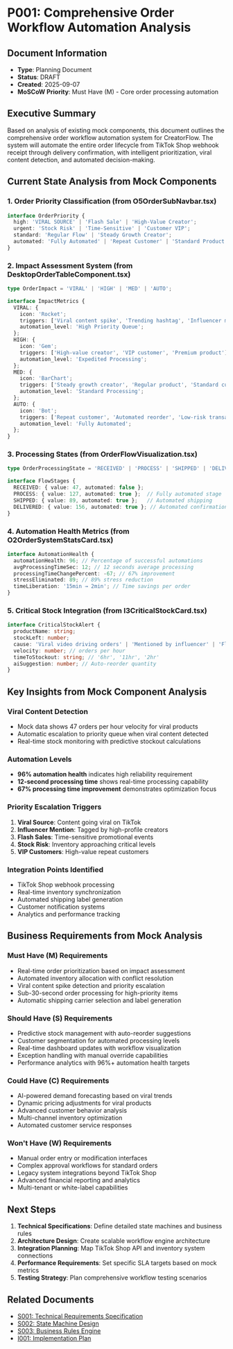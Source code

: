 # P001: Comprehensive Order Workflow Automation Analysis

## Document Information
- **Type**: Planning Document
- **Status**: DRAFT
- **Created**: 2025-09-07
- **MoSCoW Priority**: Must Have (M) - Core order processing automation

## Executive Summary

Based on analysis of existing mock components, this document outlines the comprehensive order workflow automation system for CreatorFlow. The system will automate the entire order lifecycle from TikTok Shop webhook receipt through delivery confirmation, with intelligent prioritization, viral content detection, and automated decision-making.

## Current State Analysis from Mock Components

### 1. Order Priority Classification (from O5OrderSubNavbar.tsx)
```typescript
interface OrderPriority {
  high: 'VIRAL SOURCE' | 'Flash Sale' | 'High-Value Creator';
  urgent: 'Stock Risk' | 'Time-Sensitive' | 'Customer VIP';
  standard: 'Regular Flow' | 'Steady Growth Creator';
  automated: 'Fully Automated' | 'Repeat Customer' | 'Standard Product';
}
```

### 2. Impact Assessment System (from DesktopOrderTableComponent.tsx)
```typescript
type OrderImpact = 'VIRAL' | 'HIGH' | 'MED' | 'AUTO';

interface ImpactMetrics {
  VIRAL: {
    icon: 'Rocket';
    triggers: ['Viral content spike', 'Trending hashtag', 'Influencer mention'];
    automation_level: 'High Priority Queue';
  };
  HIGH: {
    icon: 'Gem';
    triggers: ['High-value creator', 'VIP customer', 'Premium product'];
    automation_level: 'Expedited Processing';
  };
  MED: {
    icon: 'BarChart';
    triggers: ['Steady growth creator', 'Regular product', 'Standard customer'];
    automation_level: 'Standard Processing';
  };
  AUTO: {
    icon: 'Bot';
    triggers: ['Repeat customer', 'Automated reorder', 'Low-risk transaction'];
    automation_level: 'Fully Automated';
  };
}
```

### 3. Processing States (from OrderFlowVisualization.tsx)
```typescript
type OrderProcessingState = 'RECEIVED' | 'PROCESS' | 'SHIPPED' | 'DELIVERED';

interface FlowStages {
  RECEIVED: { value: 47, automated: false };
  PROCESS: { value: 127, automated: true };  // Fully automated stage
  SHIPPED: { value: 89, automated: true };   // Automated shipping
  DELIVERED: { value: 156, automated: true }; // Automated confirmation
}
```

### 4. Automation Health Metrics (from O2OrderSystemStatsCard.tsx)
```typescript
interface AutomationHealth {
  automationHealth: 96; // Percentage of successful automations
  avgProcessingTimeSec: 12; // 12 seconds average processing
  processingTimeChangePercent: -67; // 67% improvement
  stressEliminated: 89; // 89% stress reduction
  timeLiberation: '15min → 2min'; // Time savings per order
}
```

### 5. Critical Stock Integration (from I3CriticalStockCard.tsx)
```typescript
interface CriticalStockAlert {
  productName: string;
  stockLeft: number;
  cause: 'Viral video driving orders' | 'Mentioned by influencer' | 'Flash sale ending';
  velocity: number; // orders per hour
  timeToStockout: string; // '6hr', '11hr', '2hr'
  aiSuggestion: number; // Auto-reorder quantity
}
```

## Key Insights from Mock Component Analysis

### Viral Content Detection
- Mock data shows 47 orders per hour velocity for viral products
- Automatic escalation to priority queue when viral content detected
- Real-time stock monitoring with predictive stockout calculations

### Automation Levels
- **96% automation health** indicates high reliability requirement
- **12-second processing time** shows real-time processing capability
- **67% processing time improvement** demonstrates optimization focus

### Priority Escalation Triggers
1. **Viral Source**: Content going viral on TikTok
2. **Influencer Mention**: Tagged by high-profile creators
3. **Flash Sales**: Time-sensitive promotional events
4. **Stock Risk**: Inventory approaching critical levels
5. **VIP Customers**: High-value repeat customers

### Integration Points Identified
- TikTok Shop webhook processing
- Real-time inventory synchronization
- Automated shipping label generation
- Customer notification systems
- Analytics and performance tracking

## Business Requirements from Mock Analysis

### Must Have (M) Requirements
- Real-time order prioritization based on impact assessment
- Automated inventory allocation with conflict resolution
- Viral content spike detection and priority escalation
- Sub-30-second order processing for high-priority items
- Automatic shipping carrier selection and label generation

### Should Have (S) Requirements  
- Predictive stock management with auto-reorder suggestions
- Customer segmentation for automated processing levels
- Real-time dashboard updates with workflow visualization
- Exception handling with manual override capabilities
- Performance analytics with 96%+ automation health targets

### Could Have (C) Requirements
- AI-powered demand forecasting based on viral trends
- Dynamic pricing adjustments for viral products
- Advanced customer behavior analysis
- Multi-channel inventory optimization
- Automated customer service responses

### Won't Have (W) Requirements
- Manual order entry or modification interfaces
- Complex approval workflows for standard orders
- Legacy system integrations beyond TikTok Shop
- Advanced financial reporting and analytics
- Multi-tenant or white-label capabilities

## Next Steps

1. **Technical Specifications**: Define detailed state machines and business rules
2. **Architecture Design**: Create scalable workflow engine architecture
3. **Integration Planning**: Map TikTok Shop API and inventory system connections
4. **Performance Requirements**: Set specific SLA targets based on mock metrics
5. **Testing Strategy**: Plan comprehensive workflow testing scenarios

## Related Documents

- [S001: Technical Requirements Specification](../01-specifications/S001-DRAFT-technical-requirements.md)
- [S002: State Machine Design](../01-specifications/S002-DRAFT-state-machine-design.md)
- [S003: Business Rules Engine](../01-specifications/S003-DRAFT-business-rules-engine.md)
- [I001: Implementation Plan](../02-implementation/I001-DRAFT-implementation-plan.md)